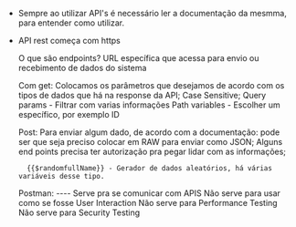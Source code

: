 - Sempre ao utilizar API's é necessário ler a documentação da mesmma, para entender como utilizar.

- API rest começa com https

    O que são endpoints?
        URL específica que acessa para envio ou recebimento de dados do sistema

    Com get:
        Colocamos os parâmetros que desejamos de acordo com os tipos de dados que há na response da API;
        Case Sensitive;
        Query params - Filtrar com varias informações
        Path variables - Escolher um específico, por exemplo ID

    Post:
        Para enviar algum dado, de acordo com a documentação: pode ser que seja preciso colocar em RAW para enviar como JSON;
        Alguns end points precisa ter autorização pra pegar lidar com as informações;

        {{$randomfullName}} - Gerador de dados aleatórios, há várias variáveis desse tipo.

    Postman:
        ---- Serve pra se comunicar com APIS
        Não serve para usar como se fosse User Interaction
        Não serve para Performance Testing
        Não serve para Security Testing